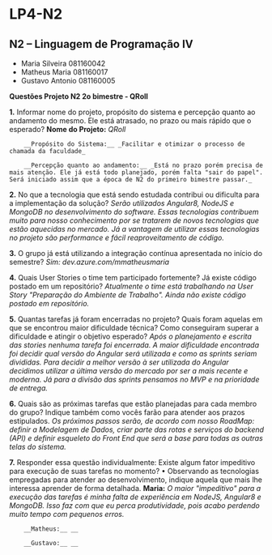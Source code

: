 # LP4-N2

## N2 – Linguagem de Programação IV

- Maria Silveira 081160042
- Matheus Maria 081160017
- Gustavo Antonio 081160005

__Questões Projeto N2 2o bimestre - QRoll__

__1.__	Informar nome do projeto, propósito do sistema e percepção quanto ao andamento do mesmo. Ele está atrasado, no prazo ou mais rápido que o esperado?
        __Nome do Projeto:__ _QRoll_
        
        __Propósito do Sistema:__ _Facilitar e otimizar o processo de chamada da faculdade_
        
        __Percepção quanto ao andamento:__ _Está no prazo porém precisa de mais atenção. Ele já está todo planejado, porém falta "sair do papel". Será iniciado assim que a época de N2 do primeiro bimestre passar._

__2.__	No que a tecnologia que está sendo estudada contribui ou dificulta para a implementação da solução?
        _Serão utilizados Angular8, NodeJS e MongoDB no desenvolvimento do software. Essas tecnologias contribuem muito para nosso conhecimento por se tratarem de novos tecnologias que estão aquecidas no mercado. Já a vantagem de utilizar essas tecnologias no projeto são performance e fácil reaproveitamento de código._

__3.__	O grupo já está utilizando a integração contínua apresentada no início do semestre?
        _Sim: dev.azure.com/mmatheusmaria_

__4.__	Quais User Stories o time tem participado fortemente? Já existe código postado em um repositório?
        _Atualmente o time está trabalhando na User Story "Preparação do Ambiente de Trabalho". Ainda não existe código postado em repositório._

__5.__	Quantas tarefas já foram encerradas no projeto? Quais foram aquelas em que se encontrou maior dificuldade técnica? Como conseguiram superar a dificuldade e atingir o objetivo esperado?
        _Após o planejamento e escrita das stories nenhuma tarefa foi encerrada. A maior dificuldade encontrada foi decidir qual versão do Angular será utilizada e como as sprints seriam divididas. Para decidir a melhor versão à ser utilizada do Angular decidimos utilizar a última versão do mercado por ser a mais recente e moderna. Já para a divisão das sprints pensamos no MVP e na prioridade de entrega._

__6.__	Quais são as próximas tarefas que estão planejadas para cada membro do grupo? Indique também como vocês farão para atender aos prazos estipulados.
        _Os próximos passos serão, de acordo com nosso RoadMap: definir a Modelagem de Dados, criar parte das rotas e serviços do backend (API) e definir esqueleto do Front End que será a base para todas as outras telas do sistema._

__7.__	Responder essa questão individualmente:
      Existe algum fator impeditivo para execução de suas tarefas no momento? 
        •	Observando as tecnologias empregadas para atender ao desenvolvimento, indique aquela que mais lhe interessa aprender de forma detalhada.
        __Maria:__ _O maior "impeditivo" para a execução das tarefas é minha falta de experiência em NodeJS, Angular8 e MongoDB. Isso faz com que eu perca produtividade, pois acabo perdendo muito tempo com pequenos erros._
        
        __Matheus:__ __
        
        __Gustavo:__ __
        
